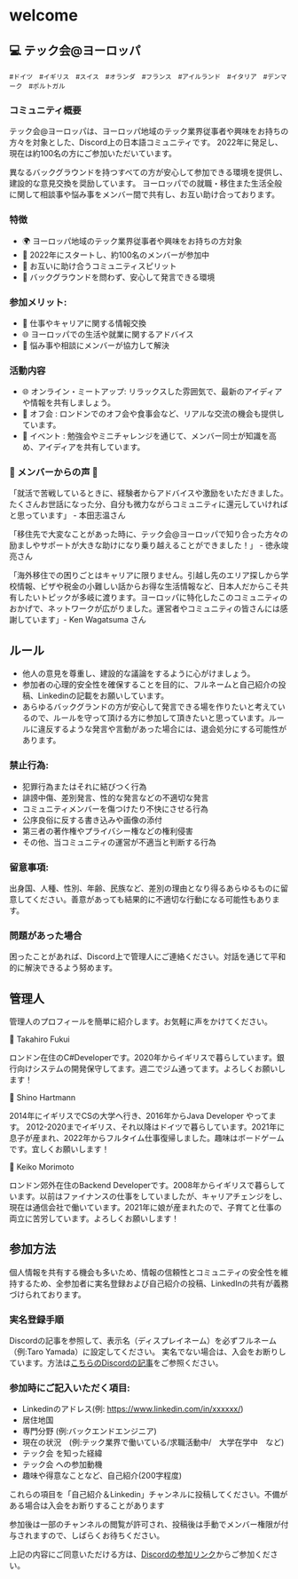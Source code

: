 # welcome

## :computer: テック会@ヨーロッパ
<sup>\#ドイツ　\#イギリス　\#スイス　\#オランダ　\#フランス　\#アイルランド　\#イタリア　\#デンマーク　\#ポルトガル </sup>

### コミュニティ概要
テック会@ヨーロッパは、ヨーロッパ地域のテック業界従事者や興味をお持ちの方々を対象とした、Discord上の日本語コミュニティです。
2022年に発足し、現在は約100名の方にご参加いただいています。

異なるバックグラウンドを持つすべての方が安心して参加できる環境を提供し、建設的な意見交換を奨励しています。
ヨーロッパでの就職・移住また生活全般に関して相談事や悩み事をメンバー間で共有し、お互い助け合っております。

### 特徴
- 🌍 ヨーロッパ地域のテック業界従事者や興味をお持ちの方対象
- 🚀 2022年にスタートし、約100名のメンバーが参加中
- 🤝 お互いに助け合うコミュニティスピリット
- 📣 バックグラウンドを問わず、安心して発言できる環境

### 参加メリット:

- 💼 仕事やキャリアに関する情報交換
- 🌐 ヨーロッパでの生活や就業に関するアドバイス
- 🤔 悩み事や相談にメンバーが協力して解決

### 活動内容
- 🌐 オンライン・ミートアップ: リラックスした雰囲気で、最新のアイディアや情報を共有しましょう。
- 🍻 オフ会 : ロンドンでのオフ会や食事会など、リアルな交流の機会も提供しています。
- 🚀 イベント : 勉強会やミニチャレンジを通じて、メンバー同士が知識を高め、アイディアを共有しています。

### 🌟 メンバーからの声 🌟
「就活で苦戦しているときに、経験者からアドバイスや激励をいただきました。たくさんお世話になった分、自分も微力ながらコミュニティに還元していければと思っています」 - 本田志温さん

「移住先で大変なことがあった時に、テック会@ヨーロッパで知り合った方々の励ましやサポートが大きな助けになり乗り越えることができました！」 - 徳永竣亮さん

「海外移住での困りごとはキャリアに限りません。引越し先のエリア探しから学校情報、ビザや税金の小難しい話からお得な生活情報など、日本人だからこそ共有したいトピックが多岐に渡ります。ヨーロッパに特化したこのコミュニティのおかげで、ネットワークが広がりました。運営者やコミュニティの皆さんには感謝しています」- Ken Wagatsuma さん

## ルール
- 他人の意見を尊重し、建設的な議論をするように心がけましょう。
- 参加者の心理的安全性を確保することを目的に、フルネームと自己紹介の投稿、Linkedinの記載をお願いしています。
- あらゆるバックグランドの方が安心して発言できる場を作りたいと考えているので、ルールを守って頂ける方に参加して頂きたいと思っています。ルールに違反するような発言や言動があった場合には、退会処分にする可能性があります。

### 禁止行為:

- 犯罪行為またはそれに結びつく行為
- 誹謗中傷、差別発言、性的な発言などの不適切な発言
- コミュニティメンバーを傷つけたり不快にさせる行為
- 公序良俗に反する書き込みや画像の添付
- 第三者の著作権やプライバシー権などの権利侵害
- その他、当コミュニティの運営が不適当と判断する行為

### 留意事項:
出身国、人種、性別、年齢、民族など、差別の理由となり得るあらゆるものに留意してください。善意があっても結果的に不適切な行動になる可能性もあります。

### 問題があった場合
困ったことがあれば、Discord上で管理人にご連絡ください。対話を通じて平和的に解決できるよう努めます。

## 管理人
管理人のプロフィールを簡単に紹介します。お気軽に声をかけてください。

:man: Takahiro Fukui

ロンドン在住のC#Developerです。2020年からイギリスで暮らしています。銀行向けシステムの開発保守してます。週二でジム通ってます。よろしくお願いします！

:woman: Shino Hartmann

2014年にイギリスでCSの大学へ行き、2016年からJava Developer やってます。
2012-2020までイギリス、それ以降はドイツで暮らしています。2021年に息子が産まれ、2022年からフルタイム仕事復帰しました。趣味はボードゲームです。宜しくお願いします！

:woman: Keiko Morimoto

ロンドン郊外在住のBackend Developerです。2008年からイギリスで暮らしています。以前はファイナンスの仕事をしていましたが、キャリアチェンジをし、現在は通信会社で働いています。2021年に娘が産まれたので、子育てと仕事の両立に苦労しています。よろしくお願いします！

## 参加方法
個人情報を共有する機会も多いため、情報の信頼性とコミュニティの安全性を維持するため、全参加者に実名登録および自己紹介の投稿、LinkedInの共有が義務づけられております。

### 実名登録手順
Discordの記事を参照して、表示名（ディスプレイネーム）を必ずフルネーム（例:Taro Yamada）に設定してください。
実名でない場合は、入会をお断りしています。方法は[こちらのDiscordの記事](https://support.discord.com/hc/en-us/articles/12620128861463-New-Usernames-Display-Names
)をご参照ください。

### 参加時にご記入いただく項目:

+ Linkedinのアドレス(例: https://www.linkedin.com/in/xxxxxx/)
+ 居住地国
+ 専門分野 (例:バックエンドエンジニア)
+ 現在の状況　(例:テック業界で働いている/求職活動中/　大学在学中　など)
+ テック会 を知った経緯
+ テック会 への参加動機
+ 趣味や得意なことなど、自己紹介(200字程度)

これらの項目を「自己紹介＆Linkedin」チャンネルに投稿してください。不備がある場合は入会をお断りすることがあります

参加後は一部のチャンネルの閲覧が許可され、投稿後は手動でメンバー権限が付与されますので、しばらくお待ちください。

上記の内容にご同意いただける方は、[Discordの参加リンク](https://discord.gg/wfdVaFdW4F)からご参加ください。
